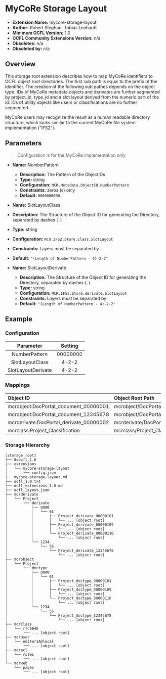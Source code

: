 # MyCoRe Storage Layout
*   **Extension Name:** mycore-storage-layout
*   **Author:** Robert Stephan, Tobias Lenhardt
*   **Minimum OCFL Version:** 1.0
*   **OCFL Community Extensions Version:** n/a
*   **Obsoletes:** n/a
*   **Obsoleted by:** n/a

## Overview

This storage root extension describes how to map MyCoRe identifiers to OCFL object root directories.
The first sub path is equal to the prefix of the identifier.
The creation of the following sub pathes depends on the object type.
IDs of MyCoRe metadata objects and derivates are further segmented by project_id, type_id 
and a slot layout derived from the numeric part of the id.
IDs of utility objects like users or classifications are no further segmented. 

MyCoRe users may recognize the result as a human readable directory structure, 
which looks similar to the current MyCoRe file system implementation ("IFS2").


## Parameters
> Configuration is for the MyCoRe implementation only

*  **Name:** NumberPattern
   *  **Description:** The Pattern of the ObjectIDs
   *  **Type:** string
   *  **Configuration:** `MCR.Metadata.ObjectID.NumberPattern`
   *  **Constraints:** zeros (`0`) only
   *  **Default:** `0000000000`

*   **Name:** SlotLayoutClass
   *  **Description:** The Structure of the Object ID for generating the Directory, separated by dashes (`-`)
   *  **Type:** string
   *  **Configuration:** `MCR.IFS2.Store.class.SlotLayout`
   *  **Constraints:** Layers must be separated by `-`
   *  **Default:** `"(Length of NumberPattern - 4)-2-2"`

*  **Name:** SlotLayoutDerivate
   *  **Description:** The Structure of the Object ID for generating the Directory, separated by dashes (`-`)
   *  **Type:** string
   *  **Configuration:** `MCR.IFS2.Store.derivate.SlotLayout`
   *  **Constraints:** Layers must be separated by `-`
   *  **Default:** `"(Length of NumberPattern - 4)-2-2"`

## Example

### Configuration
|     Parameter      | Setting  |
| :----------------: | :------: |
|   NumberPattern    | 00000000 |
|  SlotLayoutClass   |  4-2-2   |
| SlotLayoutDerivate |  4-2-2   |

### Mappings
|                Object ID                |            Object Root Path            |
| :-------------------------------------- | :------------------------------------- |
| mcrobject:DocPortal_document_00000001   | mcrobject/DocPortal/document/0000/00   |
| mcrobject:DocPortal_document_12345678   | mcrobject/DocPortal/document/1234/56   |
| mcrderivate:DocPortal_derivate_00000002 | mcrderivate/DocPortal/derivate/0000/00 |
| mcrclass:Project_Classification         | mcrclass/Project_Classification        |

### Storage Hierarchy
```
[storage root]
├── 0=ocfl_1.0
├── extensions
│   └── mycore-storage-layout
│       └── config.json
├── mycore-storage-layout.md
├── ocfl_1.0.txt
├── ocfl_extensions_1.0.md
├── ocfl_layout.json
├── mcrderivate
│   └── Project
│       └── derivate
│           ├── 0000
│           │   └── 01
│           │       ├── Project_derivate_00000101
│           │       │   └── ... [object root]
│           │       ├── Project_derivate_00000109
│           │       │   └── ... [object root]
│           │       └── Project_derivate_00000110
│           │           └── ... [object root]
│           └── 1234
│               └── 56
│                   └── Project_derivate_12345678
│                       └── ... [object root]
├── mcrobject
│   └── Project
│       └── doctype
│           ├── 0000
│           │   └── 01
│           │       ├── Project_doctype_00000101
│           │       │   └── ... [object root]
│           │       ├── Project_doctype_00000109
│           │       │   └── ... [object root]
│           │       └── Project_doctype_00000110
│           │           └── ... [object root]
│           └── 1234
│               └── 56
│                   └── Project_doctype_12345678
│                       └── ... [object root]
├── mcrclass
│   └── rfc5646
│       └── ... [object root]
├── mcruser
│   └── editor1A@local
│       └── ... [object root]
├── mcracl
│   └── rules
│       └── ... [object root]
└── mcrweb
    └── pages
        └── ... [object root]
```